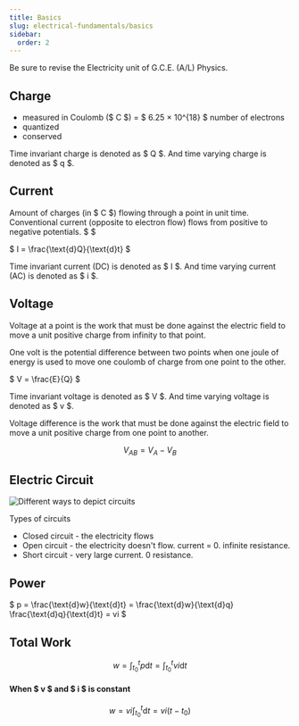 ```yaml
---
title: Basics
slug: electrical-fundamentals/basics
sidebar:
  order: 2
---
```


Be sure to revise the Electricity unit of G.C.E. (A/L) Physics.

## Charge

- measured in Coulomb ($ C $) = $ 6.25 × 10^{18} $ number of electrons
- quantized
- conserved

Time invariant charge is denoted as $ Q
$. And time varying charge is denoted as
$ q $.

## Current

Amount of charges (in $ C
$) flowing through a point in unit time. Conventional
current (opposite to electron flow) flows from positive to negative potentials.
$
$

$ I = \frac{\text{d}Q}{\text{d}t} $

Time invariant current (DC) is denoted as $ I
$. And time varying current (AC) is denoted as
$ i $.

## Voltage

Voltage at a point is the work that must be done against the electric field to
move a unit positive charge from infinity to that point.

One volt is the potential difference between two points when one joule of energy
is used to move one coulomb of charge from one point to the other.

$ V = \frac{E}{Q} $

Time invariant voltage is denoted as $ V
$. And time varying voltage is denoted as
$ v $.

Voltage difference is the work that must be done against the electric field to
move a unit positive charge from one point to another.

```math
V_{AB} = V_A - V_B
```

## Electric Circuit

![Different ways to depict circuits](/electrical/types-of-circuits.jpg)

Types of circuits

- Closed circuit - the electricity flows
- Open circuit - the electricity doesn't flow. current = 0. infinite resistance.
- Short circuit - very large current. 0 resistance.

## Power

$ p = \frac{\text{d}w}{\text{d}t} = \frac{\text{d}w}{\text{d}q}
\frac{\text{d}q}{\text{d}t} = vi $

## Total Work

```math
w = \int_{t_0}^{t} {p\text{d}t} = \int_{t_0}^{t} {vi\text{d}t}
```

#### When $ v $ and $ i $ is constant

```math
w = vi \int_{t_0}^{t} {\text{d}t} = vi(t - t_0)
```
